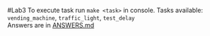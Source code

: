 #Lab3
To execute task run `make <task>` in console.
Tasks available: `vending_machine`, `traffic_light`, `test_delay`<br>
Answers are in [ANSWERS.md](ANSWERS.md)